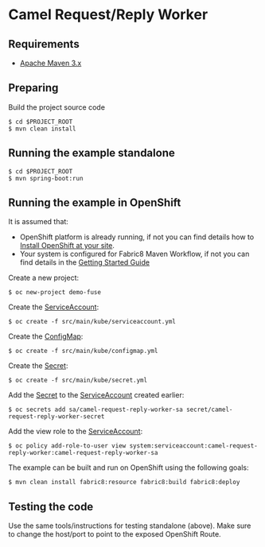 # Camel Request/Reply Worker

## Requirements

- [Apache Maven 3.x](http://maven.apache.org)

## Preparing

Build the project source code

```
$ cd $PROJECT_ROOT
$ mvn clean install
```

## Running the example standalone

```
$ cd $PROJECT_ROOT
$ mvn spring-boot:run
```

## Running the example in OpenShift

It is assumed that:

- OpenShift platform is already running, if not you can find details how to [Install OpenShift at your site](https://docs.openshift.com/container-platform/3.9/install_config/index.html).
- Your system is configured for Fabric8 Maven Workflow, if not you can find details in the [Getting Started Guide](https://access.redhat.com/documentation/en-us/red_hat_fuse/7.0/html/fuse_on_openshift_guide/)

Create a new project:

```
$ oc new-project demo-fuse
```

Create the [ServiceAccount](https://kubernetes.io/docs/tasks/configure-pod-container/configure-service-account/):

```
$ oc create -f src/main/kube/serviceaccount.yml
```

Create the [ConfigMap](https://kubernetes.io/docs/user-guide/configmap/):

```
$ oc create -f src/main/kube/configmap.yml
```

Create the [Secret](https://kubernetes.io/docs/concepts/configuration/secret/):

```
$ oc create -f src/main/kube/secret.yml
```

Add the [Secret](https://kubernetes.io/docs/concepts/configuration/secret/) to the [ServiceAccount](https://kubernetes.io/docs/tasks/configure-pod-container/configure-service-account/) created earlier:

```
$ oc secrets add sa/camel-request-reply-worker-sa secret/camel-request-reply-worker-secret
```

Add the view role to the [ServiceAccount](https://kubernetes.io/docs/tasks/configure-pod-container/configure-service-account/):

```
$ oc policy add-role-to-user view system:serviceaccount:camel-request-reply-worker:camel-request-reply-worker-sa
```

The example can be built and run on OpenShift using the following goals:

```
$ mvn clean install fabric8:resource fabric8:build fabric8:deploy
```

## Testing the code

Use the same tools/instructions for testing standalone (above). Make sure to change the host/port to point to the exposed OpenShift Route.
